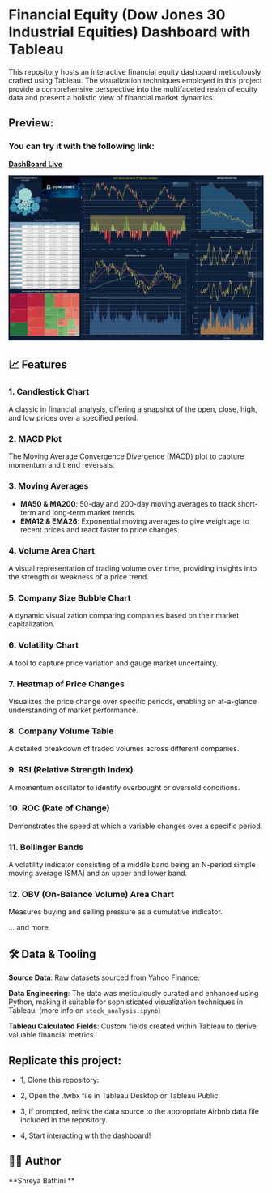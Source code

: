 # Financial Equity (Dow Jones 30 Industrial Equities) Dashboard with Tableau

This repository hosts an interactive financial equity dashboard meticulously crafted using Tableau. The visualization techniques employed in this project provide a comprehensive perspective into the multifaceted realm of equity data and present a holistic view of financial market dynamics.

## **Preview:**  

### You can try it with the following link:  
**[DashBoard Live](https://public.tableau.com/views/Stock_Dash/Dashboard1?:language=en-US&:display_count=n&:origin=viz_share_link)**


![Dashboard Preview](Dashboard.png)



## 📈 **Features**

### **1. Candlestick Chart**
A classic in financial analysis, offering a snapshot of the open, close, high, and low prices over a specified period.

### **2. MACD Plot**
The Moving Average Convergence Divergence (MACD) plot to capture momentum and trend reversals.

### **3. Moving Averages**
- **MA50 & MA200**: 50-day and 200-day moving averages to track short-term and long-term market trends.
- **EMA12 & EMA26**: Exponential moving averages to give weightage to recent prices and react faster to price changes.

### **4. Volume Area Chart**
A visual representation of trading volume over time, providing insights into the strength or weakness of a price trend.

### **5. Company Size Bubble Chart**
A dynamic visualization comparing companies based on their market capitalization.

### **6. Volatility Chart**
A tool to capture price variation and gauge market uncertainty.

### **7. Heatmap of Price Changes**
Visualizes the price change over specific periods, enabling an at-a-glance understanding of market performance.

### **8. Company Volume Table**
A detailed breakdown of traded volumes across different companies.

### **9. RSI (Relative Strength Index)**
A momentum oscillator to identify overbought or oversold conditions.

### **10. ROC (Rate of Change)**
Demonstrates the speed at which a variable changes over a specific period.

### **11. Bollinger Bands**
A volatility indicator consisting of a middle band being an N-period simple moving average (SMA) and an upper and lower band.

### **12. OBV (On-Balance Volume) Area Chart**
Measures buying and selling pressure as a cumulative indicator.

... and more.

## 🛠 **Data & Tooling**

**Source Data**: Raw datasets sourced from Yahoo Finance.

**Data Engineering**: The data was meticulously curated and enhanced using Python, making it suitable for sophisticated visualization techniques in Tableau. (more info on `stock_analysis.ipynb`)

**Tableau Calculated Fields**: Custom fields created within Tableau to derive valuable financial metrics.

## Replicate this project:

- 1, Clone this repository:

- 2, Open the .twbx file in Tableau Desktop or Tableau Public.

- 3, If prompted, relink the data source to the appropriate Airbnb data file included in the repository.

- 4, Start interacting with the dashboard!

## 👩‍💻 Author
**Shreya Bathini
**



